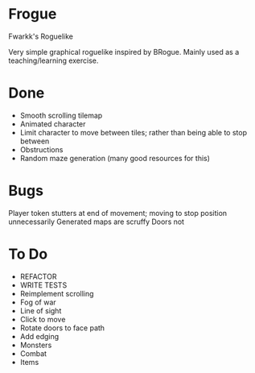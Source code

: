 Frogue
======

Fwarkk's Roguelike

Very simple graphical roguelike inspired by BRogue. Mainly used as a teaching/learning exercise.

Done
====
- Smooth scrolling tilemap
- Animated character
- Limit character to move between tiles; rather than being able to stop between
- Obstructions
- Random maze generation (many good resources for this)

Bugs
====
Player token stutters at end of movement; moving to stop position unnecessarily
Generated maps are scruffy
Doors not

To Do
=====

- REFACTOR
- WRITE TESTS
- Reimplement scrolling
- Fog of war
- Line of sight
- Click to move
- Rotate doors to face path
- Add edging
- Monsters
- Combat
- Items
